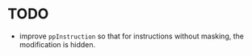 # TODO

- improve `ppInstruction` so that for instructions without masking, the modification is hidden.
